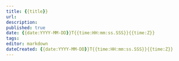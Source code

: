 ```yaml
---
title: {{title}}
url: 
description:
published: true
date: {{date:YYYY-MM-DD}}T{{time:HH:mm:ss.SSS}}{{time:Z}}
tags:
editor: markdown
dateCreated: {{date:YYYY-MM-DD}}T{{time:HH:mm:ss.SSS}}{{time:Z}}
---
```



